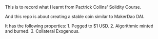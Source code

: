 This is to record what I learnt from Pactrick Collins' Solidity Course.

And this repo is about creating a stable coin similar to MakerDao DAI.

It has the following properties: 1. Pegged to $1 USD. 2. Algorithmic minted and burned. 3. Collateral Exogenous.
